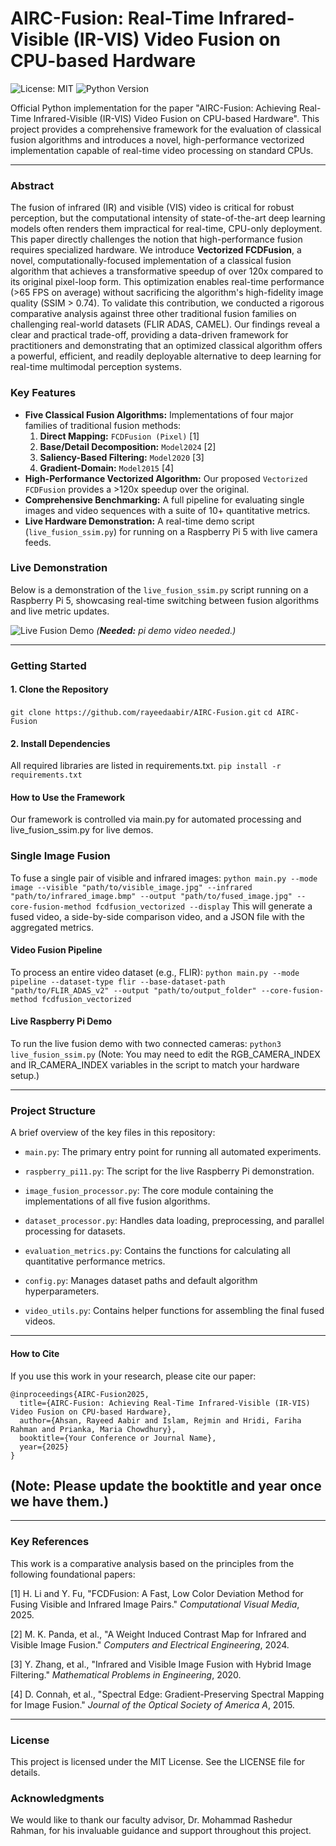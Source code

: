 # AIRC-Fusion: Real-Time Infrared-Visible (IR-VIS) Video Fusion on CPU-based Hardware

![License: MIT](https://img.shields.io/badge/License-MIT-yellow.svg)
![Python Version](https://img.shields.io/badge/python-3.9+-blue.svg)

Official Python implementation for the paper "AIRC-Fusion: Achieving Real-Time Infrared-Visible (IR-VIS) Video Fusion on CPU-based Hardware". This project provides a comprehensive framework for the evaluation of classical fusion algorithms and introduces a novel, high-performance vectorized implementation capable of real-time video processing on standard CPUs.

---

### Abstract

The fusion of infrared (IR) and visible (VIS) video is critical for robust perception, but the computational intensity of state-of-the-art deep learning models often renders them impractical for real-time, CPU-only deployment. This paper directly challenges the notion that high-performance fusion requires specialized hardware. We introduce **Vectorized FCDFusion**, a novel, computationally-focused implementation of a classical fusion algorithm that achieves a transformative speedup of over 120x compared to its original pixel-loop form. This optimization enables real-time performance (>65 FPS on average) without sacrificing the algorithm's high-fidelity image quality (SSIM > 0.74). To validate this contribution, we conducted a rigorous comparative analysis against three other traditional fusion families on challenging real-world datasets (FLIR ADAS, CAMEL). Our findings reveal a clear and practical trade-off, providing a data-driven framework for practitioners and demonstrating that an optimized classical algorithm offers a powerful, efficient, and readily deployable alternative to deep learning for real-time multimodal perception systems.

### Key Features

*   **Five Classical Fusion Algorithms:** Implementations of four major families of traditional fusion methods:
    1.  **Direct Mapping:** `FCDFusion (Pixel)` [1]
    2.  **Base/Detail Decomposition:** `Model2024` [2]
    3.  **Saliency-Based Filtering:** `Model2020` [3]
    4.  **Gradient-Domain:** `Model2015` [4]
*   **High-Performance Vectorized Algorithm:** Our proposed `Vectorized FCDFusion` provides a >120x speedup over the original.
*   **Comprehensive Benchmarking:** A full pipeline for evaluating single images and video sequences with a suite of 10+ quantitative metrics.
*   **Live Hardware Demonstration:** A real-time demo script (`live_fusion_ssim.py`) for running on a Raspberry Pi 5 with live camera feeds.

### Live Demonstration

Below is a demonstration of the `live_fusion_ssim.py` script running on a Raspberry Pi 5, showcasing real-time switching between fusion algorithms and live metric updates.

![Live Fusion Demo](https://your-link-to-a-demo-gif-or-image.com/demo.gif)
*(**Needed:** pi demo video needed.)*

---

### Getting Started

#### 1. Clone the Repository
```git clone https://github.com/rayeedaabir/AIRC-Fusion.git```
```cd AIRC-Fusion```

#### 2. Install Dependencies
All required libraries are listed in requirements.txt.
```pip install -r requirements.txt```

#### How to Use the Framework
Our framework is controlled via main.py for automated processing and live_fusion_ssim.py for live demos.

### Single Image Fusion
To fuse a single pair of visible and infrared images:
```python main.py --mode image --visible "path/to/visible_image.jpg" --infrared "path/to/infrared_image.bmp" --output "path/to/fused_image.jpg" --core-fusion-method fcdfusion_vectorized --display```
This will generate a fused video, a side-by-side comparison video, and a JSON file with the aggregated metrics.

#### Video Fusion Pipeline
To process an entire video dataset (e.g., FLIR):
```python main.py --mode pipeline --dataset-type flir --base-dataset-path "path/to/FLIR_ADAS_v2" --output "path/to/output_folder" --core-fusion-method fcdfusion_vectorized```

#### Live Raspberry Pi Demo
To run the live fusion demo with two connected cameras:
```python3 live_fusion_ssim.py```
(Note: You may need to edit the RGB_CAMERA_INDEX and IR_CAMERA_INDEX variables in the script to match your hardware setup.)

---
### Project Structure

A brief overview of the key files in this repository:

* ```main.py```: The primary entry point for running all automated experiments.

* ```raspberry_pi11.py```: The script for the live Raspberry Pi demonstration.

* ```image_fusion_processor.py```: The core module containing the implementations of all five fusion algorithms.

* ```dataset_processor.py```: Handles data loading, preprocessing, and parallel processing for datasets.

* ```evaluation_metrics.py```: Contains the functions for calculating all quantitative performance metrics.

* ```config.py```: Manages dataset paths and default algorithm hyperparameters.

* ```video_utils.py```: Contains helper functions for assembling the final fused videos.

---

#### How to Cite
If you use this work in your research, please cite our paper:
```
@inproceedings{AIRC-Fusion2025,
  title={AIRC-Fusion: Achieving Real-Time Infrared-Visible (IR-VIS) Video Fusion on CPU-based Hardware},
  author={Ahsan, Rayeed Aabir and Islam, Rejmin and Hridi, Fariha Rahman and Prianka, Maria Chowdhury},
  booktitle={Your Conference or Journal Name},
  year={2025}
}
```
(Note: Please update the booktitle and year once we have them.)
---
---

### Key References

This work is a comparative analysis based on the principles from the following foundational papers:

[1] H. Li and Y. Fu, "FCDFusion: A Fast, Low Color Deviation Method for Fusing Visible and Infrared Image Pairs." *Computational Visual Media*, 2025.

[2] M. K. Panda, et al., "A Weight Induced Contrast Map for Infrared and Visible Image Fusion." *Computers and Electrical Engineering*, 2024.

[3] Y. Zhang, et al., "Infrared and Visible Image Fusion with Hybrid Image Filtering." *Mathematical Problems in Engineering*, 2020.

[4] D. Connah, et al., "Spectral Edge: Gradient-Preserving Spectral Mapping for Image Fusion." *Journal of the Optical Society of America A*, 2015.

---
### License
This project is licensed under the MIT License. See the LICENSE file for details.
### Acknowledgments
We would like to thank our faculty advisor, Dr. Mohammad Rashedur Rahman, for his invaluable guidance and support throughout this project.

